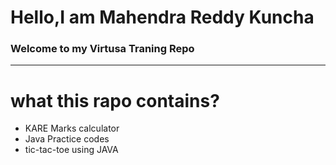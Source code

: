 # Hello,I am Mahendra Reddy Kuncha
### Welcome to my Virtusa Traning Repo
---
# what this rapo contains?
* KARE Marks calculator
* Java Practice codes
* tic-tac-toe using JAVA


